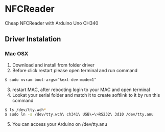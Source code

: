 # NFCReader
Cheap NFCReader with Arduino Uno CH340
## Driver Instalation
### Mac OSX
1. Download and install from folder driver
2. Before click restart please open terminal and run command
  ```sh
  $ sudo nvram boot-args=”kext-dev-mode=1″
  ```
3. restart MAC, after rebooting login to your MAC and open terminal
4. Lookat your serial folder and match it to create softlink to it by run this command
  ```sh
  $ ls /dev/tty.wch*
  $ sudo ln -s /dev/tty.wch\ ch341\ USB\=\>RS232\ 3d10 /dev/tty.anu
  ```
5. You can access your Arduino on /dev/tty.anu

